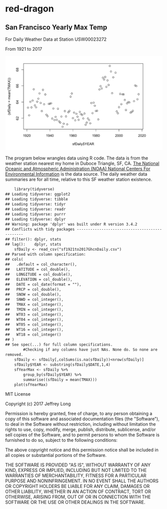 # red-dragon

## San Francisco Yearly Max Temp 

For Daily Weather Data at Station USW00023272

From 1921 to 2017 

![San Francisco Yearly Max Temp From 1921 to 2017 From Daily Weather Data at Station USW00023272](https://github.com/altruisticDataAnalysis/red-dragon/blob/master/San%20Francisco%20Yearly%20Max%20Temp.png)

The program below wrangles data using R code. The data is from the weather station nearest my home in Duboce Triangle, SF, CA. [The National Oceanic and Atmospheric Administration (NOAA) National Centers For Environmental Information](https://www.ncdc.noaa.gov/) is the data source. The daily weather data summaries are for all time, relative to this SF weather station existence.

```{r}
    library(tidyverse)
## Loading tidyverse: ggplot2
## Loading tidyverse: tibble
## Loading tidyverse: tidyr
## Loading tidyverse: readr
## Loading tidyverse: purrr
## Loading tidyverse: dplyr
## Warning: package 'dplyr' was built under R version 3.4.2
## Conflicts with tidy packages ----------------------------------------------
## filter(): dplyr, stats
## lag():    dplyr, stats
    sfDaily <- read_csv("sf1921to2017GhcnDaily.csv")
## Parsed with column specification:
## cols(
##   .default = col_character(),
##   LATITUDE = col_double(),
##   LONGITUDE = col_double(),
##   ELEVATION = col_double(),
##   DATE = col_date(format = ""),
##   PRCP = col_double(),
##   SNOW = col_double(),
##   SNWD = col_integer(),
##   TMAX = col_integer(),
##   TMIN = col_integer(),
##   WT03 = col_integer(),
##   WT04 = col_integer(),
##   WT05 = col_integer(),
##   WT16 = col_integer(),
##   WT18 = col_integer()
## )
## See spec(...) for full column specifications.
        #Checking if any columns have just NAs. None do. So none are removed.
    sfDaily <- sfDaily[,colSums(is.na(sfDaily))<nrow(sfDaily)]
    sfDaily$YEAR <- substring(sfDaily$DATE,1,4)
    sfYearMax <- sfDaily %>%
        group_by(sfDaily$YEAR) %>%
        summarise((sfDaily = mean(TMAX)))
    plot(sfYearMax)
```

MIT License

Copyright (c) 2017 Jeffrey Long

Permission is hereby granted, free of charge, to any person obtaining a copy
of this software and associated documentation files (the "Software"), to deal
in the Software without restriction, including without limitation the rights
to use, copy, modify, merge, publish, distribute, sublicense, and/or sell
copies of the Software, and to permit persons to whom the Software is
furnished to do so, subject to the following conditions:

The above copyright notice and this permission notice shall be included in all
copies or substantial portions of the Software.

THE SOFTWARE IS PROVIDED "AS IS", WITHOUT WARRANTY OF ANY KIND, EXPRESS OR
IMPLIED, INCLUDING BUT NOT LIMITED TO THE WARRANTIES OF MERCHANTABILITY,
FITNESS FOR A PARTICULAR PURPOSE AND NONINFRINGEMENT. IN NO EVENT SHALL THE
AUTHORS OR COPYRIGHT HOLDERS BE LIABLE FOR ANY CLAIM, DAMAGES OR OTHER
LIABILITY, WHETHER IN AN ACTION OF CONTRACT, TORT OR OTHERWISE, ARISING FROM,
OUT OF OR IN CONNECTION WITH THE SOFTWARE OR THE USE OR OTHER DEALINGS IN THE
SOFTWARE.
